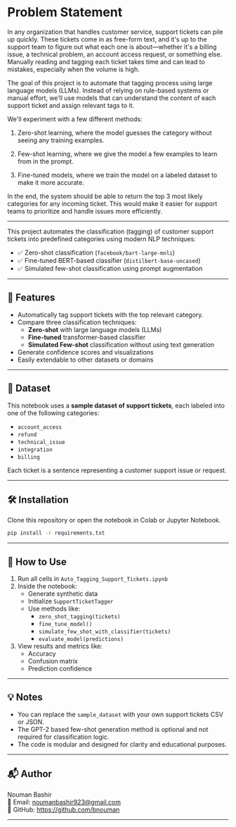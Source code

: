 #  Problem Statement
In any organization that handles customer service, support tickets can pile up quickly. These tickets come in as free-form text, and it's up to the support team to figure out what each one is about—whether it's a billing issue, a technical problem, an account access request, or something else. Manually reading and tagging each ticket takes time and can lead to mistakes, especially when the volume is high.

The goal of this project is to automate that tagging process using large language models (LLMs). Instead of relying on rule-based systems or manual effort, we’ll use models that can understand the content of each support ticket and assign relevant tags to it.

We'll experiment with a few different methods:

1. Zero-shot learning, where the model guesses the category without seeing any training examples.

2. Few-shot learning, where we give the model a few examples to learn from in the prompt.

3. Fine-tuned models, where we train the model on a labeled dataset to make it more accurate.

In the end, the system should be able to return the top 3 most likely categories for any incoming ticket. This would make it easier for support teams to prioritize and handle issues more efficiently.

---

This project automates the classification (tagging) of customer support tickets into predefined categories using modern NLP techniques:

- ✅ Zero-shot classification (`facebook/bart-large-mnli`)
- ✅ Fine-tuned BERT-based classifier (`distilbert-base-uncased`)
- ✅ Simulated few-shot classification using prompt augmentation

---

## 🚀 Features

- Automatically tag support tickets with the top relevant category.
- Compare three classification techniques:
  - **Zero-shot** with large language models (LLMs)
  - **Fine-tuned** transformer-based classifier
  - **Simulated Few-shot** classification without using text generation
- Generate confidence scores and visualizations
- Easily extendable to other datasets or domains

---

## 📁 Dataset

This notebook uses a **sample dataset of support tickets**, each labeled into one of the following categories:

- `account_access`
- `refund`
- `technical_issue`
- `integration`
- `billing`

Each ticket is a sentence representing a customer support issue or request.

---

## 🛠️ Installation

Clone this repository or open the notebook in Colab or Jupyter Notebook.

```bash
pip install -r requirements.txt
```

---

## 📓 How to Use

1. Run all cells in `Auto_Tagging_Support_Tickets.ipynb`
2. Inside the notebook:
   - Generate synthetic data
   - Initialize `SupportTicketTagger`
   - Use methods like:
     - `zero_shot_tagging(tickets)`
     - `fine_tune_model()`
     - `simulate_few_shot_with_classifier(tickets)`
     - `evaluate_model(predictions)`
3. View results and metrics like:
   - Accuracy
   - Confusion matrix
   - Prediction confidence

---

## 💡 Notes

- You can replace the `sample_dataset` with your own support tickets CSV or JSON.
- The GPT-2 based few-shot generation method is optional and not required for classification logic.
- The code is modular and designed for clarity and educational purposes.

---

## 📬 Author

Nouman Bashir  
📧 Email: noumanbashir923@gmail.com  
🔗 GitHub: https://github.com/bnouman

---
